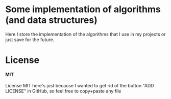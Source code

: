 # Some implementation of algorithms (and data structures)

Here I store the implementation of the algorithms that I use in my projects or just save for the future.

# License
#### **MIT**

License MIT here's just because I wanted to get rid of the button "ADD LICENSE" in GitHub, so feel free to copy+paste any file


